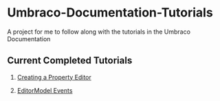 # Umbraco-Documentation-Tutorials
A project for me to follow along with the tutorials in the Umbraco Documentation

## Current Completed Tutorials

1. [Creating a Property Editor](https://our.umbraco.com/documentation/Tutorials/Creating-a-Property-Editor/)

2. [EditorModel Events](https://our.umbraco.com/documentation/reference/events/EditorModel-Events)